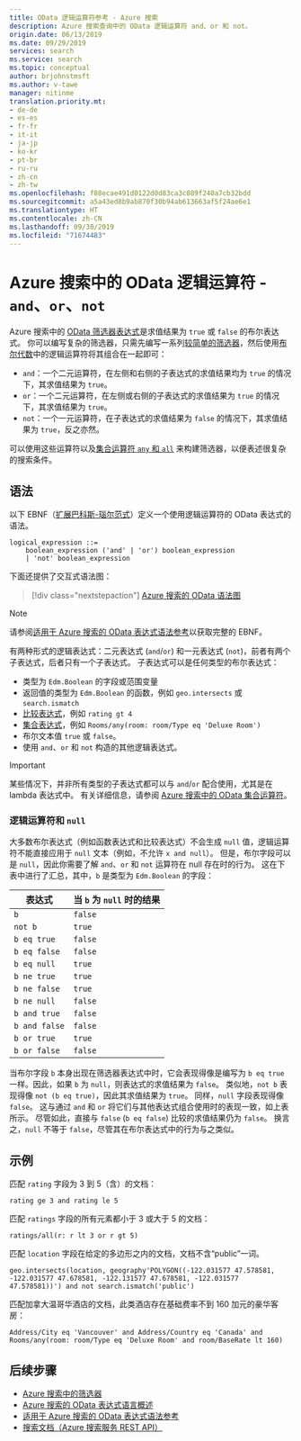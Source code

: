 ```yaml
---
title: OData 逻辑运算符参考 - Azure 搜索
description: Azure 搜索查询中的 OData 逻辑运算符 and、or 和 not。
origin.date: 06/13/2019
ms.date: 09/29/2019
services: search
ms.service: search
ms.topic: conceptual
author: brjohnstmsft
ms.author: v-tawe
manager: nitinme
translation.priority.mt:
- de-de
- es-es
- fr-fr
- it-it
- ja-jp
- ko-kr
- pt-br
- ru-ru
- zh-cn
- zh-tw
ms.openlocfilehash: f88ecae491d0122d0d83ca3c089f240a7cb32bdd
ms.sourcegitcommit: a5a43ed8b9ab870f30b94ab613663af5f24ae6e1
ms.translationtype: HT
ms.contentlocale: zh-CN
ms.lasthandoff: 09/30/2019
ms.locfileid: "71674483"
---
```

# <a name="odata-logical-operators-in-azure-search---and-or-not"></a>Azure 搜索中的 OData 逻辑运算符 - `and`、`or`、`not`

Azure 搜索中的 [OData 筛选器表达式](query-odata-filter-orderby-syntax.md)是求值结果为 `true` 或 `false` 的布尔表达式。 你可以编写复杂的筛选器，只需先编写一系列[较简单的筛选器](search-query-odata-comparison-operators.md)，然后使用[布尔代数](https://en.wikipedia.org/wiki/Boolean_algebra)中的逻辑运算符将其组合在一起即可：

- `and`：一个二元运算符，在左侧和右侧的子表达式的求值结果均为 `true` 的情况下，其求值结果为 `true`。
- `or`：一个二元运算符，在左侧或右侧的子表达式的求值结果为 `true` 的情况下，其求值结果为 `true`。
- `not`：一个一元运算符，在子表达式的求值结果为 `false` 的情况下，其求值结果为 `true`，反之亦然。

可以使用这些运算符以及[集合运算符 `any` 和 `all`](search-query-odata-collection-operators.md) 来构建筛选器，以便表述很复杂的搜索条件。

## <a name="syntax"></a>语法

以下 EBNF（[扩展巴科斯-瑙尔范式](https://en.wikipedia.org/wiki/Extended_Backus–Naur_form)）定义一个使用逻辑运算符的 OData 表达式的语法。

<!-- Upload this EBNF using https://bottlecaps.de/rr/ui to create a downloadable railroad diagram. -->

```
logical_expression ::=
    boolean_expression ('and' | 'or') boolean_expression
    | 'not' boolean_expression
```

下面还提供了交互式语法图：

> [!div class="nextstepaction"]
> [Azure 搜索的 OData 语法图](https://azuresearch.github.io/odata-syntax-diagram/#logical_expression)

> [!NOTE]
> 请参阅[适用于 Azure 搜索的 OData 表达式语法参考](search-query-odata-syntax-reference.md)以获取完整的 EBNF。

有两种形式的逻辑表达式：二元表达式 (`and`/`or`) 和一元表达式 (`not`)，前者有两个子表达式，后者只有一个子表达式。 子表达式可以是任何类型的布尔表达式：

- 类型为 `Edm.Boolean` 的字段或范围变量
- 返回值的类型为 `Edm.Boolean` 的函数，例如 `geo.intersects` 或 `search.ismatch`
- [比较表达式](search-query-odata-comparison-operators.md)，例如 `rating gt 4`
- [集合表达式](search-query-odata-collection-operators.md)，例如 `Rooms/any(room: room/Type eq 'Deluxe Room')`
- 布尔文本值 `true` 或 `false`。
- 使用 `and`、`or` 和 `not` 构造的其他逻辑表达式。

> [!IMPORTANT]
> 某些情况下，并非所有类型的子表达式都可以与 `and`/`or` 配合使用，尤其是在 lambda 表达式中。 有关详细信息，请参阅 [Azure 搜索中的 OData 集合运算符](search-query-odata-collection-operators.md#limitations)。

### <a name="logical-operators-and-null"></a>逻辑运算符和 `null`

大多数布尔表达式（例如函数表达式和比较表达式）不会生成 `null` 值，逻辑运算符不能直接应用于 `null` 文本（例如，不允许 `x and null`）。 但是，布尔字段可以是 `null`，因此你需要了解 `and`、`or` 和 `not` 运算符在 null 存在时的行为。 这在下表中进行了汇总，其中，`b` 是类型为 `Edm.Boolean` 的字段：

| 表达式 | 当 `b` 为 `null` 时的结果 |
| --- | --- |
| `b` | `false` |
| `not b` | `true` |
| `b eq true` | `false` |
| `b eq false` | `false` |
| `b eq null` | `true` |
| `b ne true` | `true` |
| `b ne false` | `true` |
| `b ne null` | `false` |
| `b and true` | `false` |
| `b and false` | `false` |
| `b or true` | `true` |
| `b or false` | `false` |

当布尔字段 `b` 本身出现在筛选器表达式中时，它会表现得像是编写为 `b eq true` 一样。因此，如果 `b` 为 `null`，则表达式的求值结果为 `false`。 类似地，`not b` 表现得像 `not (b eq true)`，因此其求值结果为 `true`。 同样，`null` 字段表现得像 `false`。 这与通过 `and` 和 `or` 将它们与其他表达式组合使用时的表现一致，如上表所示。 尽管如此，直接与 `false` (`b eq false`) 比较的求值结果仍为 `false`。 换言之，`null` 不等于 `false`，尽管其在布尔表达式中的行为与之类似。

## <a name="examples"></a>示例

匹配 `rating` 字段为 3 到 5（含）的文档：

    rating ge 3 and rating le 5

匹配 `ratings` 字段的所有元素都小于 3 或大于 5 的文档：

    ratings/all(r: r lt 3 or r gt 5)

匹配 `location` 字段在给定的多边形之内的文档，文档不含“public”一词。

    geo.intersects(location, geography'POLYGON((-122.031577 47.578581, -122.031577 47.678581, -122.131577 47.678581, -122.031577 47.578581))') and not search.ismatch('public')

匹配加拿大温哥华酒店的文档，此类酒店存在基础费率不到 160 加元的豪华客房：

    Address/City eq 'Vancouver' and Address/Country eq 'Canada' and Rooms/any(room: room/Type eq 'Deluxe Room' and room/BaseRate lt 160)

## <a name="next-steps"></a>后续步骤  

- [Azure 搜索中的筛选器](search-filters.md)
- [Azure 搜索的 OData 表达式语言概述](query-odata-filter-orderby-syntax.md)
- [适用于 Azure 搜索的 OData 表达式语法参考](search-query-odata-syntax-reference.md)
- [搜索文档（Azure 搜索服务 REST API）](https://docs.microsoft.com/rest/api/searchservice/Search-Documents)
